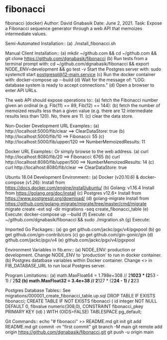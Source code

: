 # fibonacci
fibonacci (docker)
Author: David Gnabasik
Date:   June 2, 2021.
Task:   Expose a Fibonacci sequence generator through a web API that memoizes intermediate values.

Semi-Automated Installation:: 
 (a) ./install_fibonacci.sh

Manual Client Installation::
 (a) mkdir ~/github.com && cd ~/github.com && git clone https://github.com/dgnabasik/fibonacci 
 (b) Run tests from a terminal prompt with: cd ~/github.com/dgnabasik/fibonacci && export NODE_ENV=development && go test -v 
     Start the Postgres server with: sudo systemctl start postgresql@12-main.service
 (c) Run the docker container with: docker-compose up --build
 (d) Wait for the message of: "LOG:  database system is ready to accept connections."
 (d) Open a browser to enter API URLs.

The web API should expose operations to::
 (a) fetch the Fibonacci number given an ordinal (e.g. Fib(11) == 89, Fib(12) == 144): 
 (b) fetch the number of memoized results less than a given value (e.g. there are 12 intermediate results less than 120). No, there are 11.
 (c) clear the data store. 

Non-Docker Development URL Examples::
 (a) http://localhost:5000/fib/clear     ==> ClearDataStore: true
 (b) http://localhost:5000/fib/10        ==> Fibonacci: 55
 (c) http://localhost:5000/fib/upper/120 ==> NumberMemoizedResults: 11

Docker URL Examples:: Or simply browse to the web address.
 (a) curl http://localhost:8080/fib/20          ==> Fibonacci: 6765
 (b) curl http://localhost:8080/fib/upper/500   ==> NumberMemoizedResults: 14
 (c) curl http://localhost:8080/fib/clear       ==> ClearDataStore: true

Ubuntu 18.04 Development Environment::
 (a) Docker (v20.10.6) & docker-compose (v1.26):   Install from https://docs.docker.com/engine/install/ubuntu/
 (b) Golang: v1.16.4    Install from https://golang.org/doc/install 
 (c) Postgres v12.6+    Install from https://www.postgresql.org/download/
 (d) golang-migrate     Install from https://github.com/golang-migrate/migrate/tree/master/cmd/migrate
     migrate create -ext sql -dir migrations -seq create_fibonacci_table
 (e) Execute: docker-compose up --build
 (f) Execute: cd ~/github.com/dgnabasik/fibonacci && sudo ./migration.sh
 (g) Execute: 

Imported Go Packages::
 (a) go get github.com/jackc/pgx/v4/pgxpool
 (b) go get github.com/gin-contrib/cors
 (c) go get github.com/gin-gonic/gin
 (d) github.com/jackc/pgx/v4
 (e) github.com/jackc/pgx/v4/pgxpool

Environment Variables in fib.env:: 
 (a) NODE_ENV: production or development. Change NODE_ENV to 'production' to run in docker container.
 (b) Postgres datatbase variables within Docker container. Change <<PWD>> in FIB_DATABASE_URL to run local Postgres server.

Program Limitations::
 (a) math.MaxFloat64 = 1.798e+308 // 2**1023 * (2**53 - 1) / 2**52
 (b) math.MaxFloat32 = 3.4e+38  // 2**127 * (2**24 - 1) / 2**23

Postgres Database Tables:: See migrations/000001_create_fibonacci_table.up.sql
DROP TABLE IF EXISTS fibonacci;
CREATE TABLE IF NOT EXISTS fibonacci (
    id integer NOT NULL DEFAULT 0,
    fibvalue numeric(308,0),
   	CONSTRAINT fibonacci_pkey PRIMARY KEY (id)
)
WITH (OIDS=FALSE) TABLESPACE pg_default;

Git Commands::
echo "# fibonacci" >> README.md
git init
git add README.md
git commit -m "first commit"
git branch -M main
git remote add origin https://github.com/dgnabasik/fibonacci.git
git push -u origin main

